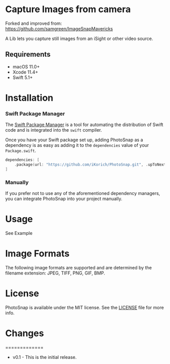 # Capture Images from camera
Forked and improved from: https://github.com/samgreen/ImageSnapMavericks

A Lib lets you capture still images from an iSight or other video source.

## Requirements

- macOS 11.0+
- Xcode 11.4+
- Swift 5.1+

# Installation
### Swift Package Manager

The [Swift Package Manager](https://swift.org/package-manager/) is a tool for automating the distribution of Swift code and is integrated into the `swift` compiler.

Once you have your Swift package set up, adding PhotoSnap as a dependency is as easy as adding it to the `dependencies` value of your `Package.swift`.

```swift
dependencies: [
    .package(url: "https://github.com/iKorich/PhotoSnap.git", .upToNextMajor(from: "1.0.0"))
]
```

### Manually

If you prefer not to use any of the aforementioned dependency managers, you can integrate PhotoSnap into your project manually.

# Usage
See Example

# Image Formats
The following image formats are supported and are determined by the filename extension: JPEG, TIFF, PNG, GIF, BMP.

# License

PhotoSnap is available under the MIT license. See the [LICENSE](LICENSE) file for more info.

# Changes
=============
 * v0.1 - This is the initial release.
 
